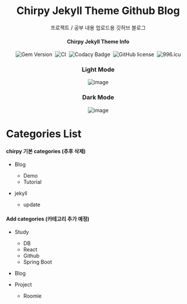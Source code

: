 <div align="center">

  <!-- markdownlint-disable-next-line -->
  # Chirpy Jekyll Theme Github Blog

  프로젝트 / 공부 내용 업로드용 깃허브 블로그

  #### Chirpy Jekyll Theme Info

  ![Gem Version](https://img.shields.io/gem/v/jekyll-theme-chirpy?color=brightgreen)&nbsp;
  ![CI](https://github.com/cotes2020/jekyll-theme-chirpy/actions/workflows/ci.yml/badge.svg?branch=master&event=push)&nbsp;
  ![Codacy Badge](https://app.codacy.com/project/badge/Grade/4e556876a3c54d5e8f2d2857c4f43894)&nbsp;
  ![GitHub license](https://img.shields.io/github/license/cotes2020/jekyll-theme-chirpy.svg)&nbsp;
  ![996.icu](https://img.shields.io/badge/link-996.icu-%23FF4D5B.svg)

  ### Light Mode
  ![image](https://github.com/zjarhdsumin/zjarhdsumin.github.io/assets/88326586/a5ca76da-107d-4f08-8cc5-96e846a2e018)

  ### Dark Mode
  ![image](https://github.com/zjarhdsumin/zjarhdsumin.github.io/assets/88326586/5d607f54-a071-432b-885d-93ae2c51b9a6)

</div>

# Categories List
#### chirpy 기본 categories (추후 삭제)
- Blog
  - Demo
  - Tutorial

- jekyll
  - update

#### Add categories (카테고리 추가 예정)
- Study
  - DB
  - React
  - Github
  - Spring Boot

- Blog

- Project
  - Roomie